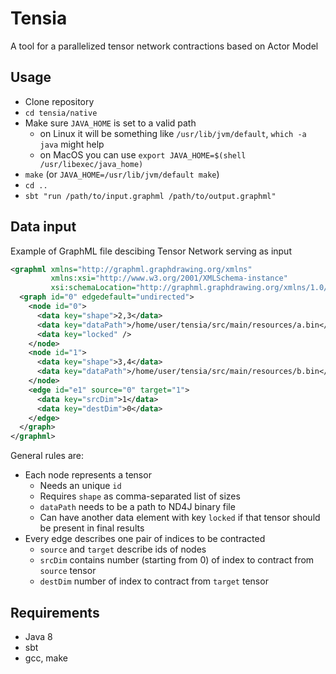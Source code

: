 # Tensia
A tool for a parallelized tensor network contractions based on Actor Model

## Usage
* Clone repository
* `cd tensia/native`
* Make sure `JAVA_HOME` is set to a valid path
  * on Linux it will be something like `/usr/lib/jvm/default`, `which -a java` might help
  * on MacOS you can use `export JAVA_HOME=$(shell /usr/libexec/java_home)`
* `make` (or `JAVA_HOME=/usr/lib/jvm/default make`)
* `cd ..`
* `sbt "run /path/to/input.graphml /path/to/output.graphml"`

## Data input
Example of GraphML file descibing Tensor Network serving as input
```xml
<graphml xmlns="http://graphml.graphdrawing.org/xmlns"
         xmlns:xsi="http://www.w3.org/2001/XMLSchema-instance"
         xsi:schemaLocation="http://graphml.graphdrawing.org/xmlns/1.0/graphml.xsd">
  <graph id="0" edgedefault="undirected">
    <node id="0">
      <data key="shape">2,3</data>
      <data key="dataPath">/home/user/tensia/src/main/resources/a.bin</data>
      <data key="locked" />
    </node>
    <node id="1">
      <data key="shape">3,4</data>
      <data key="dataPath">/home/user/tensia/src/main/resources/b.bin</data>
    </node>
    <edge id="e1" source="0" target="1">
      <data key="srcDim">1</data>
      <data key="destDim">0</data>
    </edge>
  </graph>
</graphml>
```
General rules are:
* Each node represents a tensor
  * Needs an unique `id`
  * Requires `shape` as comma-separated list of sizes
  * `dataPath` needs to be a path to ND4J binary file
  * Can have another data element with key `locked` if that tensor should be present in final results
* Every edge describes one pair of indices to be contracted
  * `source` and `target` describe ids of nodes
  * `srcDim` contains number (starting from 0) of index to contract from `source` tensor
  * `destDim` number of index to contract from `target` tensor

## Requirements
* Java 8
* sbt
* gcc, make